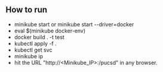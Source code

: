 ## How to run 

- minikube start or minikube start --driver=docker
- eval $(minikube docker-env)
- docker build . -t test
- kubectl apply -f .
- kubectl get svc
- minikube ip
- hit the URL  "http://<Minikube_IP>:<NODEPORT>/pucsd" in any browser.
